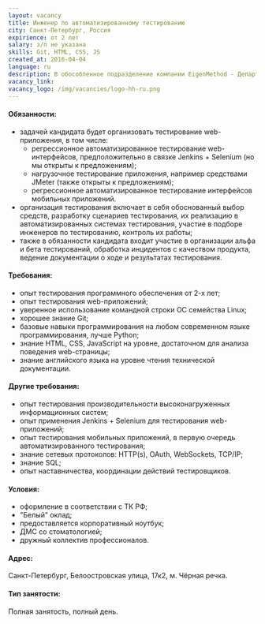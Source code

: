 ```yaml
---
layout: vacancy
title: Инженер по автоматизированному тестированию
city: Санкт-Петербург, Россия
expirience: от 2 лет
salary: з/п не указана
skills: Git, HTML, CSS, JS
created_at: 2016-04-04
language: ru
description: В обособленное подразделение компании EigenMethod - Департамент разработки - требуется инженер по автоматизированному тестированию ПО.
vacancy_link: 
vacancy_logo: /img/vacancies/logo-hh-ru.png
---
```


#### Обязанности:  

* задачей кандидата будет организовать тестирование web-приложения, в том числе:
	- регрессионное автоматизированное тестирование web-интерфейсов, предположительно в связке Jenkins + Selenium (но мы открыты к предложениям);  
	- нагрузочное тестирование приложения, например средствами JMeter (также открыты к предложениям);  
	- регрессионное автоматизированное тестирование интерфейсов мобильных приложений.  
* организация тестирования включает в себя обоснованный выбор средств, разработку сценариев тестирования, их реализацию в автоматизированных системах тестирования, участие в подборе инженеров по тестированию, контроль их работы;  
* также в обязанности кандидата входит участие в организации альфа и бета тестирований, обработка инцидентов с качеством продукта, ведение документации о ходе и результатах тестирования.  

#### Требования:  

* опыт тестирования программного обеспечения от 2-х лет;  
* опыт тестирования web-приложений;  
* уверенное использование командной строки ОС семейства Linux;  
* хорошее знание Git;  
* базовые навыки программирования на любом современном языке программирования, лучше Python;  
* знание HTML, CSS, JavaScript на уровне, достаточном для анализа поведения web-страницы;  
* знание английского языка на уровне чтения технической документации.  

#### Другие требования:  
* опыт тестирования производительности высоконагруженных информационных систем;  
* опыт применения Jenkins + Selenium для тестирования web-приложений;  
* опыт тестирования мобильных приложений, в первую очередь автоматизированного тестирования;  
* знание сетевых протоколов: HTTP(s), OAuth, WebSockets, TCP/IP;  
* знание SQL;  
* опыт наставничества, координации действий тестировщиков.  

#### Условия:  

* оформление в соответствии с ТК РФ;  
* "Белый" оклад;  
* предоставляется корпоративный ноутбук;   
* ДМС со стоматологией;  
* дружный коллектив профессионалов.  

#### Адрес:  
Санкт-Петербург, Белоостровская улица, 17к2, м. Чёрная речка.  

#### Тип занятости:  
Полная занятость, полный день.